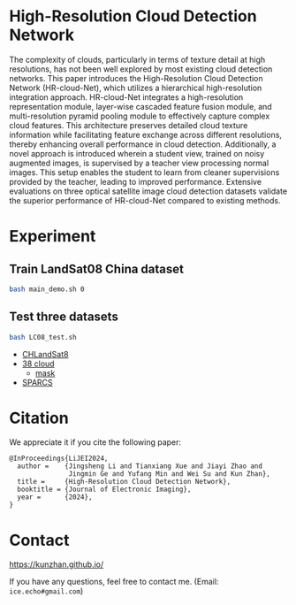 # High-Resolution Cloud Detection Network
The complexity of clouds, particularly in terms of texture detail at high resolutions, has not been well explored by most existing cloud detection networks. This paper introduces the High-Resolution Cloud Detection Network (HR-cloud-Net), which utilizes a hierarchical high-resolution integration approach. HR-cloud-Net integrates a high-resolution representation module, layer-wise cascaded feature fusion module, and multi-resolution pyramid pooling module to effectively capture complex cloud features. This architecture preserves detailed cloud texture information while facilitating feature exchange across different resolutions, thereby enhancing overall performance in cloud detection. Additionally, a novel approach is introduced wherein a student view, trained on noisy augmented images, is supervised by a teacher view processing normal images. This setup enables the student to learn from cleaner supervisions provided by the teacher, leading to improved performance. Extensive evaluations on three optical satellite image cloud detection datasets validate the superior performance of HR-cloud-Net compared to existing methods.

# Experiment
## Train LandSat08 China dataset
```sh
bash main_demo.sh 0
```

## Test three datasets
```sh
bash LC08_test.sh
```

- [CHLandSat8](https://github.com/HaiLei-Fly/CHLandsat8)
- [38 cloud](https://github.com/SorourMo/38-Cloud-A-Cloud-Segmentation-Dataset)
	- [mask](https://github.com/kunzhan/HR-cloud-Net/blob/main/dataset/38_large_gt.tar.gz)
- [SPARCS](https://emapr.ceoas.oregonstate.edu/sparcs/)

# Citation
We appreciate it if you cite the following paper:
```
@InProceedings{LiJEI2024,
  author =    {Jingsheng Li and Tianxiang Xue and Jiayi Zhao and 
               Jingmin Ge and Yufang Min and Wei Su and Kun Zhan},
  title =     {High-Resolution Cloud Detection Network},
  booktitle = {Journal of Electronic Imaging},
  year =      {2024},
}

```

# Contact
https://kunzhan.github.io/

If you have any questions, feel free to contact me. (Email: `ice.echo#gmail.com`)
